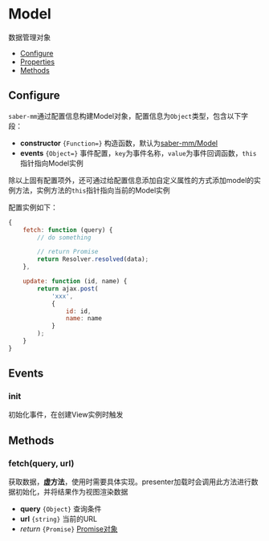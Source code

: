 Model
===

数据管理对象

* [Configure](#configure)
* [Properties](#properties)
* [Methods](#methods)

## Configure

`saber-mm`通过配置信息构建Model对象，配置信息为`Object`类型，包含以下字段：

* **constructor** `{Function=}` 构造函数，默认为[saber-mm/Model](../src/Model.js)
* **events** `{Object=}` 事件配置，`key`为事件名称，`value`为事件回调函数，`this`指针指向Model实例

除以上固有配置项外，还可通过给配置信息添加自定义属性的方式添加model的实例方法，实例方法的`this`指针指向当前的Model实例

配置实例如下：

```js
{
    fetch: function (query) {
        // do something

        // return Promise
        return Resolver.resolved(data);
    },

    update: function (id, name) {
        return ajax.post(
            'xxx', 
            {
                id: id,
                name: name
            }
        );
    }
}
```

## Events

### init

初始化事件，在创建View实例时触发

## Methods

### fetch(query, url)

获取数据，**虚方法**，使用时需要具体实现。presenter加载时会调用此方法进行数据初始化，并将结果作为视图渲染数据

* **query** `{Object}` 查询条件
* **url** `{string}` 当前的URL
* _return_ `{Promise}` [Promise对象](https://github.com/ecomfe/saber-promise/blob/master/doc/promise.md)
